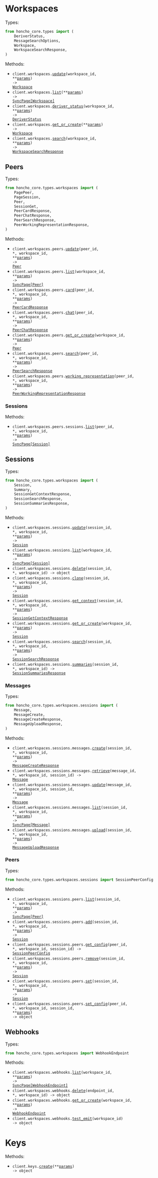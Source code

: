 # Workspaces

Types:

```python
from honcho_core.types import (
    DeriverStatus,
    MessageSearchOptions,
    Workspace,
    WorkspaceSearchResponse,
)
```

Methods:

- <code title="put /v2/workspaces/{workspace_id}">client.workspaces.<a href="./src/honcho_core/resources/workspaces/workspaces.py">update</a>(workspace_id, \*\*<a href="src/honcho_core/types/workspace_update_params.py">params</a>) -> <a href="./src/honcho_core/types/workspace.py">Workspace</a></code>
- <code title="post /v2/workspaces/list">client.workspaces.<a href="./src/honcho_core/resources/workspaces/workspaces.py">list</a>(\*\*<a href="src/honcho_core/types/workspace_list_params.py">params</a>) -> <a href="./src/honcho_core/types/workspace.py">SyncPage[Workspace]</a></code>
- <code title="get /v2/workspaces/{workspace_id}/deriver/status">client.workspaces.<a href="./src/honcho_core/resources/workspaces/workspaces.py">deriver_status</a>(workspace_id, \*\*<a href="src/honcho_core/types/workspace_deriver_status_params.py">params</a>) -> <a href="./src/honcho_core/types/deriver_status.py">DeriverStatus</a></code>
- <code title="post /v2/workspaces">client.workspaces.<a href="./src/honcho_core/resources/workspaces/workspaces.py">get_or_create</a>(\*\*<a href="src/honcho_core/types/workspace_get_or_create_params.py">params</a>) -> <a href="./src/honcho_core/types/workspace.py">Workspace</a></code>
- <code title="post /v2/workspaces/{workspace_id}/search">client.workspaces.<a href="./src/honcho_core/resources/workspaces/workspaces.py">search</a>(workspace_id, \*\*<a href="src/honcho_core/types/workspace_search_params.py">params</a>) -> <a href="./src/honcho_core/types/workspace_search_response.py">WorkspaceSearchResponse</a></code>

## Peers

Types:

```python
from honcho_core.types.workspaces import (
    PagePeer,
    PageSession,
    Peer,
    SessionGet,
    PeerCardResponse,
    PeerChatResponse,
    PeerSearchResponse,
    PeerWorkingRepresentationResponse,
)
```

Methods:

- <code title="put /v2/workspaces/{workspace_id}/peers/{peer_id}">client.workspaces.peers.<a href="./src/honcho_core/resources/workspaces/peers/peers.py">update</a>(peer_id, \*, workspace_id, \*\*<a href="src/honcho_core/types/workspaces/peer_update_params.py">params</a>) -> <a href="./src/honcho_core/types/workspaces/peer.py">Peer</a></code>
- <code title="post /v2/workspaces/{workspace_id}/peers/list">client.workspaces.peers.<a href="./src/honcho_core/resources/workspaces/peers/peers.py">list</a>(workspace_id, \*\*<a href="src/honcho_core/types/workspaces/peer_list_params.py">params</a>) -> <a href="./src/honcho_core/types/workspaces/peer.py">SyncPage[Peer]</a></code>
- <code title="get /v2/workspaces/{workspace_id}/peers/{peer_id}/card">client.workspaces.peers.<a href="./src/honcho_core/resources/workspaces/peers/peers.py">card</a>(peer_id, \*, workspace_id, \*\*<a href="src/honcho_core/types/workspaces/peer_card_params.py">params</a>) -> <a href="./src/honcho_core/types/workspaces/peer_card_response.py">PeerCardResponse</a></code>
- <code title="post /v2/workspaces/{workspace_id}/peers/{peer_id}/chat">client.workspaces.peers.<a href="./src/honcho_core/resources/workspaces/peers/peers.py">chat</a>(peer_id, \*, workspace_id, \*\*<a href="src/honcho_core/types/workspaces/peer_chat_params.py">params</a>) -> <a href="./src/honcho_core/types/workspaces/peer_chat_response.py">PeerChatResponse</a></code>
- <code title="post /v2/workspaces/{workspace_id}/peers">client.workspaces.peers.<a href="./src/honcho_core/resources/workspaces/peers/peers.py">get_or_create</a>(workspace_id, \*\*<a href="src/honcho_core/types/workspaces/peer_get_or_create_params.py">params</a>) -> <a href="./src/honcho_core/types/workspaces/peer.py">Peer</a></code>
- <code title="post /v2/workspaces/{workspace_id}/peers/{peer_id}/search">client.workspaces.peers.<a href="./src/honcho_core/resources/workspaces/peers/peers.py">search</a>(peer_id, \*, workspace_id, \*\*<a href="src/honcho_core/types/workspaces/peer_search_params.py">params</a>) -> <a href="./src/honcho_core/types/workspaces/peer_search_response.py">PeerSearchResponse</a></code>
- <code title="post /v2/workspaces/{workspace_id}/peers/{peer_id}/representation">client.workspaces.peers.<a href="./src/honcho_core/resources/workspaces/peers/peers.py">working_representation</a>(peer_id, \*, workspace_id, \*\*<a href="src/honcho_core/types/workspaces/peer_working_representation_params.py">params</a>) -> <a href="./src/honcho_core/types/workspaces/peer_working_representation_response.py">PeerWorkingRepresentationResponse</a></code>

### Sessions

Methods:

- <code title="post /v2/workspaces/{workspace_id}/peers/{peer_id}/sessions">client.workspaces.peers.sessions.<a href="./src/honcho_core/resources/workspaces/peers/sessions.py">list</a>(peer_id, \*, workspace_id, \*\*<a href="src/honcho_core/types/workspaces/peers/session_list_params.py">params</a>) -> <a href="./src/honcho_core/types/workspaces/session.py">SyncPage[Session]</a></code>

## Sessions

Types:

```python
from honcho_core.types.workspaces import (
    Session,
    Summary,
    SessionGetContextResponse,
    SessionSearchResponse,
    SessionSummariesResponse,
)
```

Methods:

- <code title="put /v2/workspaces/{workspace_id}/sessions/{session_id}">client.workspaces.sessions.<a href="./src/honcho_core/resources/workspaces/sessions/sessions.py">update</a>(session_id, \*, workspace_id, \*\*<a href="src/honcho_core/types/workspaces/session_update_params.py">params</a>) -> <a href="./src/honcho_core/types/workspaces/session.py">Session</a></code>
- <code title="post /v2/workspaces/{workspace_id}/sessions/list">client.workspaces.sessions.<a href="./src/honcho_core/resources/workspaces/sessions/sessions.py">list</a>(workspace_id, \*\*<a href="src/honcho_core/types/workspaces/session_list_params.py">params</a>) -> <a href="./src/honcho_core/types/workspaces/session.py">SyncPage[Session]</a></code>
- <code title="delete /v2/workspaces/{workspace_id}/sessions/{session_id}">client.workspaces.sessions.<a href="./src/honcho_core/resources/workspaces/sessions/sessions.py">delete</a>(session_id, \*, workspace_id) -> object</code>
- <code title="get /v2/workspaces/{workspace_id}/sessions/{session_id}/clone">client.workspaces.sessions.<a href="./src/honcho_core/resources/workspaces/sessions/sessions.py">clone</a>(session_id, \*, workspace_id, \*\*<a href="src/honcho_core/types/workspaces/session_clone_params.py">params</a>) -> <a href="./src/honcho_core/types/workspaces/session.py">Session</a></code>
- <code title="get /v2/workspaces/{workspace_id}/sessions/{session_id}/context">client.workspaces.sessions.<a href="./src/honcho_core/resources/workspaces/sessions/sessions.py">get_context</a>(session_id, \*, workspace_id, \*\*<a href="src/honcho_core/types/workspaces/session_get_context_params.py">params</a>) -> <a href="./src/honcho_core/types/workspaces/session_get_context_response.py">SessionGetContextResponse</a></code>
- <code title="post /v2/workspaces/{workspace_id}/sessions">client.workspaces.sessions.<a href="./src/honcho_core/resources/workspaces/sessions/sessions.py">get_or_create</a>(workspace_id, \*\*<a href="src/honcho_core/types/workspaces/session_get_or_create_params.py">params</a>) -> <a href="./src/honcho_core/types/workspaces/session.py">Session</a></code>
- <code title="post /v2/workspaces/{workspace_id}/sessions/{session_id}/search">client.workspaces.sessions.<a href="./src/honcho_core/resources/workspaces/sessions/sessions.py">search</a>(session_id, \*, workspace_id, \*\*<a href="src/honcho_core/types/workspaces/session_search_params.py">params</a>) -> <a href="./src/honcho_core/types/workspaces/session_search_response.py">SessionSearchResponse</a></code>
- <code title="get /v2/workspaces/{workspace_id}/sessions/{session_id}/summaries">client.workspaces.sessions.<a href="./src/honcho_core/resources/workspaces/sessions/sessions.py">summaries</a>(session_id, \*, workspace_id) -> <a href="./src/honcho_core/types/workspaces/session_summaries_response.py">SessionSummariesResponse</a></code>

### Messages

Types:

```python
from honcho_core.types.workspaces.sessions import (
    Message,
    MessageCreate,
    MessageCreateResponse,
    MessageUploadResponse,
)
```

Methods:

- <code title="post /v2/workspaces/{workspace_id}/sessions/{session_id}/messages/">client.workspaces.sessions.messages.<a href="./src/honcho_core/resources/workspaces/sessions/messages.py">create</a>(session_id, \*, workspace_id, \*\*<a href="src/honcho_core/types/workspaces/sessions/message_create_params.py">params</a>) -> <a href="./src/honcho_core/types/workspaces/sessions/message_create_response.py">MessageCreateResponse</a></code>
- <code title="get /v2/workspaces/{workspace_id}/sessions/{session_id}/messages/{message_id}">client.workspaces.sessions.messages.<a href="./src/honcho_core/resources/workspaces/sessions/messages.py">retrieve</a>(message_id, \*, workspace_id, session_id) -> <a href="./src/honcho_core/types/workspaces/sessions/message.py">Message</a></code>
- <code title="put /v2/workspaces/{workspace_id}/sessions/{session_id}/messages/{message_id}">client.workspaces.sessions.messages.<a href="./src/honcho_core/resources/workspaces/sessions/messages.py">update</a>(message_id, \*, workspace_id, session_id, \*\*<a href="src/honcho_core/types/workspaces/sessions/message_update_params.py">params</a>) -> <a href="./src/honcho_core/types/workspaces/sessions/message.py">Message</a></code>
- <code title="post /v2/workspaces/{workspace_id}/sessions/{session_id}/messages/list">client.workspaces.sessions.messages.<a href="./src/honcho_core/resources/workspaces/sessions/messages.py">list</a>(session_id, \*, workspace_id, \*\*<a href="src/honcho_core/types/workspaces/sessions/message_list_params.py">params</a>) -> <a href="./src/honcho_core/types/workspaces/sessions/message.py">SyncPage[Message]</a></code>
- <code title="post /v2/workspaces/{workspace_id}/sessions/{session_id}/messages/upload">client.workspaces.sessions.messages.<a href="./src/honcho_core/resources/workspaces/sessions/messages.py">upload</a>(session_id, \*, workspace_id, \*\*<a href="src/honcho_core/types/workspaces/sessions/message_upload_params.py">params</a>) -> <a href="./src/honcho_core/types/workspaces/sessions/message_upload_response.py">MessageUploadResponse</a></code>

### Peers

Types:

```python
from honcho_core.types.workspaces.sessions import SessionPeerConfig
```

Methods:

- <code title="get /v2/workspaces/{workspace_id}/sessions/{session_id}/peers">client.workspaces.sessions.peers.<a href="./src/honcho_core/resources/workspaces/sessions/peers.py">list</a>(session_id, \*, workspace_id, \*\*<a href="src/honcho_core/types/workspaces/sessions/peer_list_params.py">params</a>) -> <a href="./src/honcho_core/types/workspaces/peer.py">SyncPage[Peer]</a></code>
- <code title="post /v2/workspaces/{workspace_id}/sessions/{session_id}/peers">client.workspaces.sessions.peers.<a href="./src/honcho_core/resources/workspaces/sessions/peers.py">add</a>(session_id, \*, workspace_id, \*\*<a href="src/honcho_core/types/workspaces/sessions/peer_add_params.py">params</a>) -> <a href="./src/honcho_core/types/workspaces/session.py">Session</a></code>
- <code title="get /v2/workspaces/{workspace_id}/sessions/{session_id}/peers/{peer_id}/config">client.workspaces.sessions.peers.<a href="./src/honcho_core/resources/workspaces/sessions/peers.py">get_config</a>(peer_id, \*, workspace_id, session_id) -> <a href="./src/honcho_core/types/workspaces/sessions/session_peer_config.py">SessionPeerConfig</a></code>
- <code title="delete /v2/workspaces/{workspace_id}/sessions/{session_id}/peers">client.workspaces.sessions.peers.<a href="./src/honcho_core/resources/workspaces/sessions/peers.py">remove</a>(session_id, \*, workspace_id, \*\*<a href="src/honcho_core/types/workspaces/sessions/peer_remove_params.py">params</a>) -> <a href="./src/honcho_core/types/workspaces/session.py">Session</a></code>
- <code title="put /v2/workspaces/{workspace_id}/sessions/{session_id}/peers">client.workspaces.sessions.peers.<a href="./src/honcho_core/resources/workspaces/sessions/peers.py">set</a>(session_id, \*, workspace_id, \*\*<a href="src/honcho_core/types/workspaces/sessions/peer_set_params.py">params</a>) -> <a href="./src/honcho_core/types/workspaces/session.py">Session</a></code>
- <code title="post /v2/workspaces/{workspace_id}/sessions/{session_id}/peers/{peer_id}/config">client.workspaces.sessions.peers.<a href="./src/honcho_core/resources/workspaces/sessions/peers.py">set_config</a>(peer_id, \*, workspace_id, session_id, \*\*<a href="src/honcho_core/types/workspaces/sessions/peer_set_config_params.py">params</a>) -> object</code>

## Webhooks

Types:

```python
from honcho_core.types.workspaces import WebhookEndpoint
```

Methods:

- <code title="get /v2/workspaces/{workspace_id}/webhooks">client.workspaces.webhooks.<a href="./src/honcho_core/resources/workspaces/webhooks.py">list</a>(workspace_id, \*\*<a href="src/honcho_core/types/workspaces/webhook_list_params.py">params</a>) -> <a href="./src/honcho_core/types/workspaces/webhook_endpoint.py">SyncPage[WebhookEndpoint]</a></code>
- <code title="delete /v2/workspaces/{workspace_id}/webhooks/{endpoint_id}">client.workspaces.webhooks.<a href="./src/honcho_core/resources/workspaces/webhooks.py">delete</a>(endpoint_id, \*, workspace_id) -> object</code>
- <code title="post /v2/workspaces/{workspace_id}/webhooks">client.workspaces.webhooks.<a href="./src/honcho_core/resources/workspaces/webhooks.py">get_or_create</a>(workspace_id, \*\*<a href="src/honcho_core/types/workspaces/webhook_get_or_create_params.py">params</a>) -> <a href="./src/honcho_core/types/workspaces/webhook_endpoint.py">WebhookEndpoint</a></code>
- <code title="get /v2/workspaces/{workspace_id}/webhooks/test">client.workspaces.webhooks.<a href="./src/honcho_core/resources/workspaces/webhooks.py">test_emit</a>(workspace_id) -> object</code>

# Keys

Methods:

- <code title="post /v2/keys">client.keys.<a href="./src/honcho_core/resources/keys.py">create</a>(\*\*<a href="src/honcho_core/types/key_create_params.py">params</a>) -> object</code>
